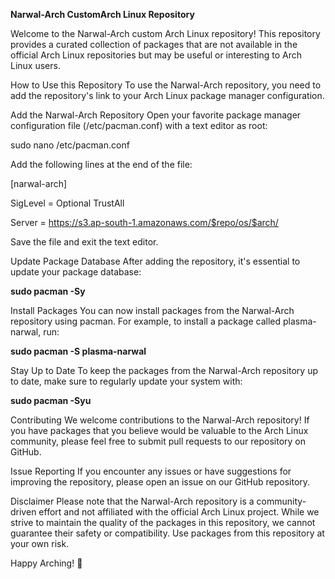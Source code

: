 **Narwal-Arch CustomArch Linux Repository**


Welcome to the Narwal-Arch custom Arch Linux repository! This repository provides a curated collection of packages that are not available in the official Arch Linux repositories but may be useful or interesting to Arch Linux users.

How to Use this Repository
To use the Narwal-Arch repository, you need to add the repository's link to your Arch Linux package manager configuration.

Add the Narwal-Arch Repository
Open your favorite package manager configuration file (/etc/pacman.conf) with a text editor as root:

sudo nano /etc/pacman.conf


Add the following lines at the end of the file:

[narwal-arch]

SigLevel = Optional TrustAll

Server = https://s3.ap-south-1.amazonaws.com/$repo/os/$arch/


Save the file and exit the text editor.

Update Package Database
After adding the repository, it's essential to update your package database:

**sudo pacman -Sy**


Install Packages
You can now install packages from the Narwal-Arch repository using pacman. For example, to install a package called plasma-narwal, run:

**sudo pacman -S plasma-narwal**


Stay Up to Date
To keep the packages from the Narwal-Arch repository up to date, make sure to regularly update your system with:


**sudo pacman -Syu**


Contributing
We welcome contributions to the Narwal-Arch repository! If you have packages that you believe would be valuable to the Arch Linux community, please feel free to submit pull requests to our repository on GitHub.

Issue Reporting
If you encounter any issues or have suggestions for improving the repository, please open an issue on our GitHub repository.

Disclaimer
Please note that the Narwal-Arch repository is a community-driven effort and not affiliated with the official Arch Linux project. While we strive to maintain the quality of the packages in this repository, we cannot guarantee their safety or compatibility. Use packages from this repository at your own risk.

Happy Arching! 🐧

